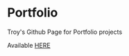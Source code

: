 # Portfolio
Troy's Github Page for Portfolio projects

Available [HERE](http://troyleak.github.io/Portfolio/ "Troy Leak's Portfolio")

